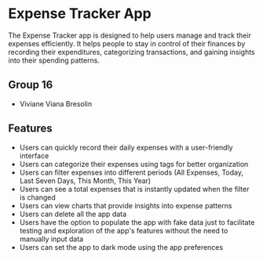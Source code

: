 # Expense Tracker App
The Expense Tracker app is designed to help users manage and track their expenses efficiently. It helps people to stay in control of their finances by recording their expenditures, categorizing transactions, and gaining insights into their spending patterns.

## Group 16
- Viviane Viana Bresolin

## Features
- Users can quickly record their daily expenses with a user-friendly interface
- Users can categorize their expenses using tags for better organization
- Users can filter expenses into different periods (All Expenses, Today, Last Seven Days, This Month, This Year)
- Users can see a total expenses that is instantly updated when the filter is changed
- Users can view charts that provide insights into expense patterns
- Users can delete all the app data
- Users have the option to populate the app with fake data just to facilitate testing and exploration of the app's features without the need to manually input data 
- Users can set the app to dark mode using the app preferences

